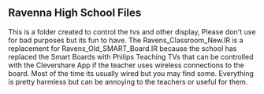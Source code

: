 <h2>Ravenna High School Files</h2>
<p>This is a folder created to control the tvs and other display, Please don't use for bad purposes but its fun to have. The Ravens_Classroom_New.IR is a replacement for Ravens_Old_SMART_Board.IR because the school has replaced the Smart Boards with Philips Teaching TVs that can be controlled with the Clevershare App if the teacher uses wireless connections to the board. Most of the time its usually wired but you may find some. Everything is pretty harmless but can be annoying to the teachers or useful for them.</p>

